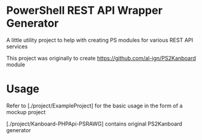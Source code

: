 # PowerShell REST API Wrapper Generator

A little utility project to help with creating PS modules for various REST API services

This project was originally to create https://github.com/al-ign/PS2Kanboard module

# Usage

Refer to [./project/ExampleProject] for the basic usage in the form of a mockup project

[./project/Kanboard-PHPApi-PSRAWG] contains original PS2Kanboard generator

